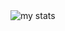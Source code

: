 <img src="https://github-readme-stats.vercel.app/api?username=satviktiwari&&show_icons=true&theme=algolia" title="my stats">



